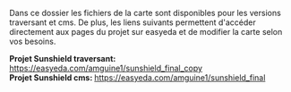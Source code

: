 Dans ce dossier les fichiers de la carte sont disponibles pour les versions traversant et cms. De plus, les liens suivants permettent d'accéder directement aux pages du projet sur easyeda et de modifier la carte selon vos besoins. 

<b> Projet Sunshield traversant: </b> https://easyeda.com/amguine1/sunshield_final_copy
<br>
<b> Projet Sunshield cms: </b> https://easyeda.com/amguine1/sunshield_final

